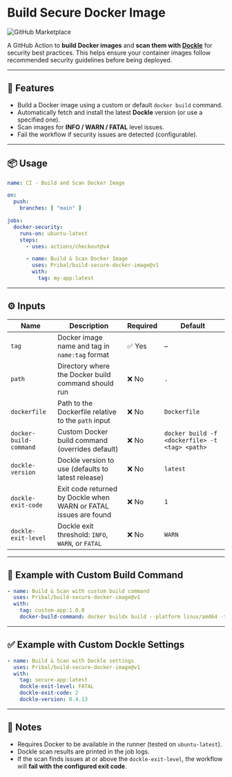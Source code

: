 # Build Secure Docker Image

![GitHub Marketplace](https://img.shields.io/badge/marketplace-Build%20Secure%20Docker%20Image-blue?logo=github)

A GitHub Action to **build Docker images** and **scan them with [Dockle](https://github.com/goodwithtech/dockle)** for security best practices.
This helps ensure your container images follow recommended security guidelines before being deployed.

---

## 🚀 Features

* Build a Docker image using a custom or default `docker build` command.
* Automatically fetch and install the latest **Dockle** version (or use a specified one).
* Scan images for **INFO / WARN / FATAL** level issues.
* Fail the workflow if security issues are detected (configurable).

---

## 📦 Usage

```yaml
name: CI - Build and Scan Docker Image

on:
  push:
    branches: [ "main" ]

jobs:
  docker-security:
    runs-on: ubuntu-latest
    steps:
      - uses: actions/checkout@v4

      - name: Build & Scan Docker Image
        uses: Pribal/build-secure-docker-image@v1
        with:
          tag: my-app:latest
```

---

## ⚙️ Inputs

| Name                   | Description                                                      | Required | Default                                        |
| ---------------------- | ---------------------------------------------------------------- | -------- | ---------------------------------------------- |
| `tag`                  | Docker image name and tag in `name:tag` format                   | ✅ Yes    | –                                              |
| `path`                 | Directory where the Docker build command should run              | ❌ No     | `.`                                            |
| `dockerfile`           | Path to the Dockerfile relative to the `path` input              | ❌ No     | `Dockerfile`                                   |
| `docker-build-command` | Custom Docker build command (overrides default)                  | ❌ No     | `docker build -f <dockerfile> -t <tag> <path>` |
| `dockle-version`       | Dockle version to use (defaults to latest release)               | ❌ No     | `latest`                                       |
| `dockle-exit-code`     | Exit code returned by Dockle when WARN or FATAL issues are found | ❌ No     | `1`                                            |
| `dockle-exit-level`    | Dockle exit threshold: `INFO`, `WARN`, or `FATAL`                | ❌ No     | `WARN`                                         |

---

## 🔎 Example with Custom Build Command

```yaml
- name: Build & Scan with custom build command
  uses: Pribal/build-secure-docker-image@v1
  with:
    tag: custom-app:1.0.0
    docker-build-command: docker buildx build --platform linux/amd64 -t custom-app:1.0.0 .
```

---

## ✅ Example with Custom Dockle Settings

```yaml
- name: Build & Scan with Dockle settings
  uses: Pribal/build-secure-docker-image@v1
  with:
    tag: secure-app:latest
    dockle-exit-level: FATAL
    dockle-exit-code: 2
    dockle-version: 0.4.13
```

---

## 📝 Notes

* Requires Docker to be available in the runner (tested on `ubuntu-latest`).
* Dockle scan results are printed in the job logs.
* If the scan finds issues at or above the `dockle-exit-level`, the workflow will **fail with the configured exit code**.